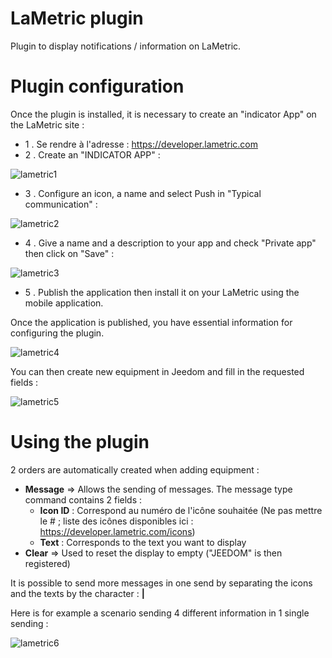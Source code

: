 # LaMetric plugin

Plugin to display notifications / information on LaMetric.

# Plugin configuration 

Once the plugin is installed, it is necessary to create an "indicator App" on the LaMetric site :

-   1 \. Se rendre à l'adresse : <https://developer.lametric.com>
-   2 \. Create an "INDICATOR APP" :

![lametric1](../images/lametric1.png)

-   3 \. Configure an icon, a name and select Push in "Typical communication" :

![lametric2](../images/lametric2.png)

-   4 \. Give a name and a description to your app and check "Private app" then click on "Save" :

![lametric3](../images/lametric3.png)

-   5 \. Publish the application then install it on your LaMetric using the mobile application.

Once the application is published, you have essential information for configuring the plugin.

![lametric4](../images/lametric4.png)

You can then create new equipment in Jeedom and fill in the requested fields :

![lametric5](../images/lametric5.png)

# Using the plugin 

2 orders are automatically created when adding equipment :

-   **Message** ⇒ Allows the sending of messages. The message type command contains 2 fields : 
    - **Icon ID** : Correspond au numéro de l'icône souhaitée (Ne pas mettre le \# ; liste des icônes disponibles ici : <https://developer.lametric.com/icons>)
    - **Text** : Corresponds to the text you want to display
-   **Clear** ⇒ Used to reset the display to empty ("JEEDOM" is then registered)

It is possible to send more messages in one send by separating the icons and the texts by the character : **|**

Here is for example a scenario sending 4 different information in 1 single sending :

![lametric6](../images/lametric6.png)
